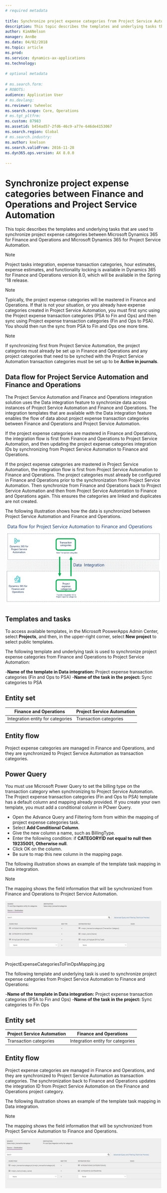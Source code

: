 ```yaml
---
# required metadata

title: Synchronize project expense categories from Project Service Automation 
description: This topic describes the templates and underlying tasks that are used to synchronize project expense categories between Microsoft Dynamics 365 for Finance and Operations and Microsoft Dynamics 365 for Project Service Automation.
author: KimANelson
manager: AnnBe
ms.date: 04/02/2018
ms.topic: article
ms.prod: 
ms.service: dynamics-ax-applications
ms.technology: 

# optional metadata

# ms.search.form: 
# ROBOTS: 
audience: Application User
# ms.devlang: 
ms.reviewer: twheeloc
ms.search.scope: Core, Operations
# ms.tgt_pltfrm: 
ms.custom: 87983
ms.assetid: b454ad57-2fd6-46c9-a77e-646de4153067
ms.search.region: Global
# ms.search.industry: 
ms.author: knelson
ms.search.validFrom: 2016-11-28
ms.dyn365.ops.version: AX 8.0.0

---
```


# Synchronize project expense categories between Finance and Operations and Project Service Automation

This topic describes the templates and underlying tasks that are used to synchronize project expense categories between Microsoft Dynamics 365 for Finance and Operations and Microsoft Dynamics 365 for Project Service Automation.

> [!NOTE]
> Project tasks integration, expense transaction categories, hour estimates, expense estimates, and functionality locking is available 
in Dynamics 365 for Finance and Operations version 8.0, which will be available in the Spring '18 release.

> [!NOTE]
> Typically, the project expense categories will be mastered in Finance and Operations. If that is not your situation, or you already have expense categories created in Project Service Automation, you must first sync using the Project expense transaction categories (PSA to Fin and Ops) and then sync using Project expense transaction categories (Fin and Ops to PSA). You should then run the sync from PSA to Fin and Ops one more time.

> [!NOTE]
> If synchronizing first from Project Service Automation, the project categories must already be set up in Finance and Operations and any project categories that need to be synched with the Project Service Automation transaction categories must be set up to be **Active in journals**.

## Data flow for Project Service Automation and Finance and Operations

The Project Service Automation and Finance and Operations integration solution uses the Data integration feature to synchronize data across instances of Project Service Automation and Finance and Operations. The integration templates that are available with the Data integration feature enables the flow of data about project expense transaction categories between Finance and Operations and Project Service Automation.

If the project expense categories are mastered in Finance and Operations, the integration flow is first from Finance and Operations to Project Service Automation, and then updating the project expense categories integration IDs by synchronizing from Project Service Automation to Finance and Operations.

If the project expense categories are mastered in Project Service Automation, the integration flow is first from Project Service Automation to Finance and Operations. The project categories must already be configured in Finance and Operations prior to the synchronization from Project Service Automation. Then synchronize from Finance and Operations back to Project Service Automation and then from Project Service Automtation to Finance and Operations again. This ensures the categories are linked and duplicates are not created.

The following illustration shows how the data is synchronized between Project Service Automation and Finance and Operations.

[![Data flow for Project Service Automation integration with Finance and Operations](./media/ProjectExpenseCategoriesFlow.png)](./media/ProjectExpenseCategoriesFlow.png)


## Templates and tasks

To access available templates, in the Microsoft PoswerApps Admin Center, select **Projects**, and then, in the upper-right corner, select **New project** to select public templates.

The following template and underlying task is used to synchronize project expense categories from Finance and Operations to Project Service Automation:

-**Name of the template in Data integration:** Project expense transaction categories (Fin and Ops to PSA)
-**Name of the task in the project:** Sync categories to PSA

## Entity set

| Finance and Operations               | Project Service Automation    |
|--------------------------------------|-------------------------------|
| Integration entity for categories    | Transaction categories        |

## Entity flow

Project expense categories are managed in Finance and Operations, and they are synchronized to Project Service Automation as transaction categories.

## Power Query

You must use Microsoft Power Query to set the billing type on the transaction category when synchronizing to Project Service Automation. The Project expense transaction categories (Fin and Ops to PSA) template has a default column and mapping already provided. If you create your own template, you must add a conditional column in POwer Query.
- Open the Advance Query and Filtering form from within the mapping of project expense categories task.
- Select **Add Conditional Column**.
- Give the new column a name, such as BillingType.
- Enter the following condition: if **CATEGORYID not equal to null then 19235001, Otherwise null**.
- Click OK on the column.
- Be sure to map this new column in the mapping page.

The following illustration shows an example of the template task mapping in Data integration.

> [!NOTE]
> The mapping shows the field information that will be synchronized from Finance and Operations to Project Service Automation.

[![Template mapping](./media/ProjectExpenseCategoriesToPSAMapping.jpg)](./media/ProjectExpenseCategoriesToPSAMapping.jpg)

ProjectExpenseCategoriesToFinOpsMapping.jpg

The following template and underlying task is used to synchronize project expense categories from Project Service Automation to Finance and Operations:

-**Name of the template in Data integration:** Project expense transaction categories (PSA to Fin and Ops)
-**Name of the task in the project:** Sync categories to Fin Ops

## Entity set

| Project Service Automation      | Finance and Operations             |
|---------------------------------|------------------------------------|
| Transaction categories          | Integration entity for categories  | 

## Entity flow

Project expense categories are managed in Finance and Operations, and they are synchronized to Project Service Automation as transaction categories. The synchronization back to Finance and Operations updates the integration ID from Project Service Automation on the Finance and Operations project category.

The following illustration shows an example of the template task mapping in Data integration.

> [!NOTE]
> The mapping shows the field information that will be synchronized from Project Service Automation to Finance and Operations.

[![Template mapping](./media/ProjectExpenseCategoriesToFinOpsMapping.jpg)](./media/ProjectExpenseCategoriesToFinOpsMapping.jpg)
